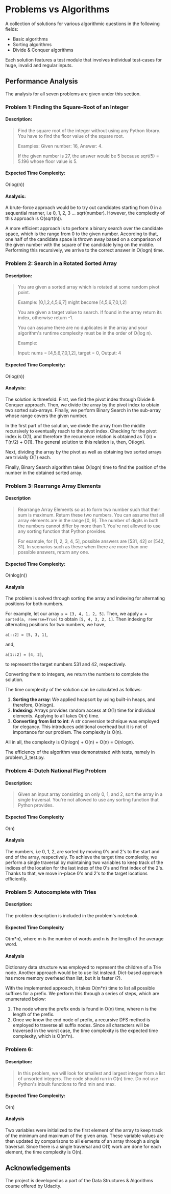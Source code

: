# Problems vs Algorithms
A collection of solutions for various algorithmic questions in the following fields:
* Basic algorithms
* Sorting algorithms
* Divide & Conquer algorithms

Each solution features a test module that involves individual test-cases for huge, invalid and regular inputs.  

## Performance Analysis
The analysis for all seven problems are given under this section. 

### Problem 1: Finding the Square-Root of an Integer
#### Description:

>Find the square root of the integer without using any Python library. You have to find the floor value of the square root.
>
>Examples:
>Given number: 16, Answer: 4.
>
>If the given number is 27, the answer would be 5 because sqrt(5) = 5.196 whose floor value is 5.

#### Expected Time Complexity:
O(log(n))
#### Analysis:

A brute-force approach would be to try out candidates starting from 0 in a sequential manner, i.e 0, 1, 2, 3 ... sqrt(number). However, the complexity of this approach is O(sqrt(n)). 

A more efficient approach is to perform a binary search over the candidate space, which is the range from 0 to the given number. According to that, one half of the candidate space is thrown away based on a comparison of the given number with the square of the candidate lying on the middle. Performing this recursively, we arrive to the correct answer in O(logn) time.       

### Problem 2: Search in a Rotated Sorted Array
#### Description:

>You are given a sorted array which is rotated at some random pivot point.
>
>Example: [0,1,2,4,5,6,7] might become [4,5,6,7,0,1,2]
>
>You are given a target value to search. If found in the array return its index, otherwise return -1.
>
>You can assume there are no duplicates in the array and your algorithm's runtime complexity must be in the order of O(log n).
>
>Example:
>
>Input: nums = [4,5,6,7,0,1,2], target = 0, Output: 4


#### Expected Time Complexity:
O(log(n))

#### Analysis:
The solution is threefold: First, we find the pivot index through Divide & Conquer approach. Then, we divide the array by the pivot index to obtain two sorted sub-arrays. Finally, we perform Binary Search in the sub-array whose range covers the given number.

In the first part of the solution, we divide the array from the middle recursively to eventually reach to the pivot index. Checking for the pivot index is O(1), and therefore the recurrence relation is obtained as T(n) = T(n/2) + O(1). The general solution to this relation is, then, O(logn).

Next, dividing the array by the pivot as well as obtaining two sorted arrays are trivially O(1) each.

Finally, Binary Search algorithm takes O(logn) time to find the position of the number in the obtained sorted array.

### Problem 3: Rearrange Array Elements
#### Description
>Rearrange Array Elements so as to form two number such that their sum is maximum. Return these two numbers. You can assume that all array elements are in the range [0, 9]. The number of digits in both the numbers cannot differ by more than 1. You're not allowed to use any sorting function that Python provides.
>
>For example, for [1, 2, 3, 4, 5], possible answers are [531, 42] or [542, 31]. In scenarios such as these when there are more than one possible answers, return any one.
#### Expected Time Complexity:
O(nlog(n))

#### Analysis
The problem is solved through sorting the array and indexing for alternating positions for both numbers. 

For example, let our array `a = [3, 4, 1, 2, 5]`. Then, we apply `a = sorted(a, reverse=True)` to obtain `[5, 4, 3, 2, 1]`. Then indexing for alternating positions for two numbers, we have,

`a[::2] = [5, 3, 1]`, 

and,

`a[1::2] = [4, 2]`, 

to represent the target numbers 531 and 42, respectively. 

Converting them to integers, we return the numbers to complete the solution.      

The time complexity of the solution can be calculated as follows:
1. **Sorting the array**: We applied heapsort by using built-in heaps, and therefore, O(nlogn).
2. **Indexing**: Arrays provides random access at O(1) time for individual elements. Applying to all takes O(n) time.
3. **Converting from list to int**: A str conversion technique was employed for elegancy. This introduces additional overhead but it is not of importance for our problem. The complexity is O(n).

All in all, the complexity is O(nlogn) + O(n) + O(n) = O(nlogn).

The efficiency of the algorithm was demonstrated with tests, namely in problem_3_test.py.

### Problem 4: Dutch National Flag Problem
#### Description:
>Given an input array consisting on only 0, 1, and 2, sort the array in a single traversal. You're not allowed to use any sorting function that Python provides.

#### Expected Time Complexity
O(n)

#### Analysis
The numbers, i.e 0, 1, 2, are sorted by moving 0's and 2's to the start and end of the array, respectively. To achieve the target time complexity, we perform a single traversal by maintaining two variables to keep track of the indices of the location for the last index of the 0's and first index of the 2's. Thanks to that, we move in-place 0's and 2's to the target locations efficiently.    


### Problem 5: Autocomplete with Tries
#### Description:
The problem description is included in the problem's notebook.

#### Expected Time Complexity
O(m*n), where m is the number of words and n is the length of the average word.

#### Analysis
Dictionary data structure was employed to represent the children of a Trie node. Another approach would be to use list instead. Dict-based approach has more memory overhead than list, but it is faster (?).

With the implemented approach, it takes O(m*n) time to list all possible suffixes for a prefix. We perform this through a series of steps, which are enumerated below: 
1. The node where the prefix ends is found in O(n) time, where n is the length of the prefix.
2. Once we know the end node of prefix, a recursive DFS method is employed to traverse all suffix nodes. Since all characters will be traversed in the worst case, the time complexity is the expected time complexity, which is O(m*n).



### Problem 6:  
#### Description:
>In this problem, we will look for smallest and largest integer from a list of unsorted integers. The code should run in O(n) time. Do not use Python's inbuilt functions to find min and max.

#### Expected Time Complexity:
O(n)

#### Analysis
Two variables were initialized to the first element of the array to keep track of the minimum and maximum of the given array. These variable values are then updated by comparisons to all elements of an array through a single traversal. Since there is a single traversal and O(1) work are done for each element, the time complexity is O(n).


## Acknowledgements
The project is developed as a part of the Data Structures & Algorithms course offered by Udacity. 